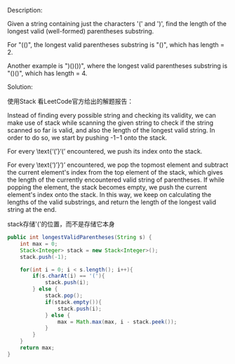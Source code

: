 Description:

Given a string containing just the characters '(' and ')', find the length of the longest valid (well-formed) parentheses substring.

For "(()", the longest valid parentheses substring is "()", which has length = 2.

Another example is ")()())", where the longest valid parentheses substring is "()()", which has length = 4.


Solution:

使用Stack
看LeetCode官方给出的解题报告：

Instead of finding every possible string and checking its validity, we can make use of stack while scanning the given string to check if the string scanned so far is valid, and also the length of the longest valid string. In order to do so, we start by pushing -1−1 onto the stack.

For every \text{‘(’}‘(’ encountered, we push its index onto the stack.

For every \text{‘)’}‘)’ encountered, we pop the topmost element and subtract the current element's index from the top element of the stack, which gives the length of the currently encountered valid string of parentheses. If while popping the element, the stack becomes empty, we push the current element's index onto the stack. In this way, we keep on calculating the lengths of the valid substrings, and return the length of the longest valid string at the end.

stack存储'('的位置，而不是存储它本身

```java
public int longestValidParentheses(String s) {
    int max = 0;
    Stack<Integer> stack = new Stack<Integer>();
    stack.push(-1);

    for(int i = 0; i < s.length(); i++){
        if(s.charAt(i) == '('){
            stack.push(i);
        } else {
            stack.pop();
            if(stack.empty()){
                stack.push(i);
            } else {
                max = Math.max(max, i - stack.peek());
            }
        }
    }
    return max;
}
```